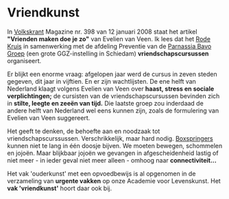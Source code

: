 # Vriendkunst

In [Volkskrant](http://www.volkskrant.nl) Magazine nr. 398 van 12 januari 2008 staat het artikel **"Vrienden maken doe je zo"** van Evelien van Veen. Ik lees dat het [Rode Kruis](http://www.rodekruis.nl/) in samenwerking met de afdeling Preventie van de [Parnassia Bavo Groep](http://www.parnassiabavogroep.nl) (een grote GGZ-instelling in Schiedam) **vriendschapscursussen** organiseert.

Er blijkt een enorme vraag: afgelopen jaar werd de cursus in zeven steden gegeven, dit jaar in vijftien. En er zijn wachtlijsten. De ene helft van Nederland klaagt volgens Evelien van Veen over **haast, stress en sociale verplichtingen;** de cursisten van de vriendschapscursussen bevinden zich in **stilte, leegte en zeeën van tijd.** Die laatste groep zou inderdaad de andere helft van Nederland wel eens kunnen zijn, zoals de formulering van Evelien van Veen suggereert.

Het geeft te denken, de behoefte aan en noodzaak tot vriendschapscurssussen. Verschrikkelijk, maar hard nodig. [Boxspringers](http://gastonpfvile.blogspot.com/2007/05/liefde-en-worden.html) kunnen niet te lang in één doosje bijven. We moeten bewegen, schommelen en jojoën. Maar blijkbaar jojoën we gevangen in afgescheidenheid lastig of niet meer - in ieder geval niet meer alleen - omhoog naar **connectiviteit...**

Het vak 'ouderkunst' met een opvoedbewijs is al opgenomen in de verzameling van **urgente vakken** op onze Academie voor Levenskunst. Het **vak 'vriendkunst'** hoort daar ook bij.